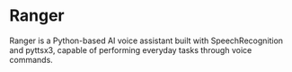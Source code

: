 # Ranger
Ranger is a Python-based AI voice assistant built with SpeechRecognition and pyttsx3, capable of performing everyday tasks through voice commands.
